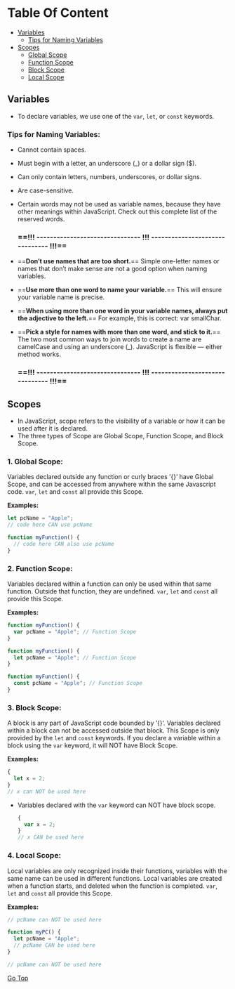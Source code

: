 # Table Of Content

- [Variables](#variables)
  - [Tips for Naming Variables](#tips-for-naming-variables)
- [Scopes](#scopes)
  - [Global Scope](#1-global-scope)
  - [Function Scope](#2-function-scope)
  - [Block Scope](#3-block-scope)
  - [Local Scope](#4-local-scope)

## Variables

- To declare variables, we use one of the `var`, `let`, or `const` keywords.

### Tips for Naming Variables:

- Cannot contain spaces.

- Must begin with a letter, an underscore (\_) or a dollar sign ($).

- Can only contain letters, numbers, underscores, or dollar signs.

- Are case-sensitive.

- Certain words may not be used as variable names, because they have other meanings within JavaScript. Check out this complete list of the reserved words.

  ### ==!!! ------------------------------- !!! ------------------------------- !!!==

- ==**Don’t use names that are too short.**== Simple one-letter names or names that don’t make sense are not a good option when naming variables.
- ==**Use more than one word to name your variable.**== This will ensure your variable name is precise.
- ==**When using more than one word in your variable names, always put the adjective to the left.**== For example, this is correct: var smallChar.
- ==**Pick a style for names with more than one word, and stick to it.**== The two most common ways to join words to create a name are camelCase and using an underscore (\_). JavaScript is flexible — either method works.
  ### ==!!! ------------------------------- !!! ------------------------------- !!!==

## Scopes

- In JavaScript, scope refers to the visibility of a variable or how it can be used after it is declared.
- The three types of Scope are Global Scope, Function Scope, and Block Scope.

### 1. Global Scope:

Variables declared outside any function or curly braces ’{}’ have Global Scope, and can be accessed from anywhere within the same Javascript code. `var`, `let` and `const` all provide this Scope.

**Examples:**

```js
let pcName = "Apple";
// code here CAN use pcName

function myFunction() {
  // code here CAN also use pcName
}
```

### 2. Function Scope:

Variables declared within a function can only be used within that same function. Outside that function, they are undefined. `var`, `let` and `const` all provide this Scope.

**Examples:**

```js
function myFunction() {
  var pcName = "Apple"; // Function Scope
}
```

```js
function myFunction() {
  let pcName = "Apple"; // Function Scope
}
```

```js
function myFunction() {
  const pcName = "Apple"; // Function Scope
}
```

### 3. Block Scope:

A block is any part of JavaScript code bounded by ’{}‘. Variables declared within a block can not be accessed outside that block. This Scope is only provided by the `let` and `const` keywords. If you declare a variable within a block using the `var` keyword, it will NOT have Block Scope.

**Examples:**

```js
{
  let x = 2;
}
// x can NOT be used here
```

- Variables declared with the `var` keyword can NOT have block scope.

  ```js
  {
    var x = 2;
  }
  // x CAN be used here
  ```

### 4. Local Scope:

Local variables are only recognized inside their functions, variables with the same name can be used in different functions. Local variables are created when a function starts, and deleted when the function is completed. `var`, `let` and `const` all provide this Scope.

**Examples:**

```js
// pcName can NOT be used here

function myPC() {
  let pcName = "Apple";
  // pcName CAN be used here
}

// pcName can NOT be used here
```

[Go Top](#table-of-content)
